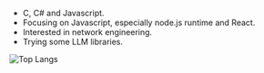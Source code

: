 - C, C# and Javascript.
- Focusing on Javascript, especially node.js runtime and React. 
- Interested in network engineering.
- Trying some LLM libraries. 

![Top Langs](https://github-readme-stats.vercel.app/api/top-langs/?username=cem-1&theme=tokyonight)

<!---
sirroott/sirroott is a ✨ special ✨ repository because its `README.md` (this file) appears on your GitHub profile.
You can click the Preview link to take a look at your changes.
--->

